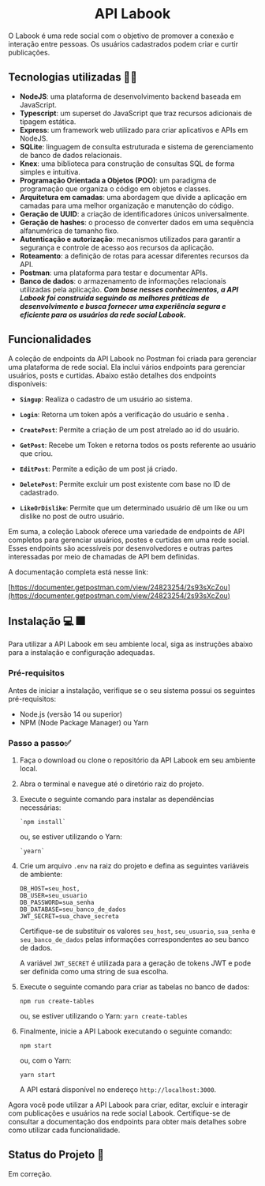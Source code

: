 # <center> API Labook

O Labook é uma rede social com o objetivo de promover a conexão e interação entre pessoas. Os usuários cadastrados podem criar e curtir publicações.


## Tecnologias utilizadas 🔨✅

-   **NodeJS**: uma plataforma de desenvolvimento backend baseada em JavaScript.
-   **Typescript**: um superset do JavaScript que traz recursos adicionais de tipagem estática.
-   **Express**: um framework web utilizado para criar aplicativos e APIs em NodeJS.
-   **SQLite**: linguagem de consulta estruturada e sistema de gerenciamento de banco de dados relacionais.
-   **Knex**: uma biblioteca para construção de consultas SQL de forma simples e intuitiva.
-   **Programação Orientada a Objetos (POO)**: um paradigma de programação que organiza o código em objetos e classes.
-   **Arquitetura em camadas**: uma abordagem que divide a aplicação em camadas para uma melhor organização e manutenção do código.
-   **Geração de UUID**: a criação de identificadores únicos universalmente.
-   **Geração de hashes**: o processo de converter dados em uma sequência alfanumérica de tamanho fixo.
-   **Autenticação e autorização**: mecanismos utilizados para garantir a segurança e controle de acesso aos recursos da aplicação.
-   **Roteamento**: a definição de rotas para acessar diferentes recursos da API.
-   **Postman**: uma plataforma para testar e documentar APIs.
-   **Banco de dados**: o armazenamento de informações relacionais utilizadas pela aplicação.
***Com base nesses conhecimentos, a API Labook foi construída seguindo as melhores práticas de desenvolvimento e busca fornecer uma experiência segura e eficiente para os usuários da rede social Labook.***

## Funcionalidades

A coleção de endpoints da API Labook no Postman foi criada para gerenciar uma plataforma de rede social. Ela inclui vários endpoints para gerenciar usuários, posts e curtidas. Abaixo estão detalhes dos endpoints disponíveis:

-   **`Singup`**: Realiza o cadastro de um usuário ao sistema.
    
-   **`Login`**: Retorna um token após a verificação do usuário e senha .
    
-   **`CreatePost`**: Permite a criação de um post atrelado ao id do usuário.
    
-   **`GetPost`**: Recebe um Token e retorna todos os posts referente ao usuário que criou.
    
-   **`EditPost`**: Permite a edição de um post já criado.
    
-   **`DeletePost`**: Permite excluir um post existente com base no ID de cadastrado.
        
-   **`LikeOrDislike`**: Permite que um determinado usuário dê um like ou um dislike no post de outro usuário.
    

Em suma, a coleção Labook oferece uma variedade de endpoints de API completos para gerenciar usuários, postes e curtidas em uma rede social. Esses endpoints são acessíveis por desenvolvedores e outras partes interessadas por meio de chamadas de API bem definidas.

A documentação completa está nesse link:

[https://documenter.getpostman.com/view/24823254/2s93sXcZou](https://documenter.getpostman.com/view/24823254/2s93sXcZou)

## Instalação  💻  🎆


Para utilizar a API Labook em seu ambiente local, siga as instruções abaixo para a instalação e configuração adequadas.

### Pré-requisitos

Antes de iniciar a instalação, verifique se o seu sistema possui os seguintes pré-requisitos:

-   Node.js (versão 14 ou superior)
-   NPM (Node Package Manager) ou Yarn

### Passo a passo✅

1.  Faça o download ou clone o repositório da API Labook em seu ambiente local.
    
2.  Abra o terminal e navegue até o diretório raiz do projeto.
    
3.  Execute o seguinte comando para instalar as dependências necessárias:
    
   

        `npm install` 
    
    ou, se estiver utilizando o Yarn:
    

        `yearn` 
    
4.  Crie um arquivo `.env` na raiz do projeto e defina as seguintes variáveis de ambiente:
    
        DB_HOST=seu_host,
        DB_USER=seu_usuario
        DB_PASSWORD=sua_senha
        DB_DATABASE=seu_banco_de_dados
        JWT_SECRET=sua_chave_secreta
   
    Certifique-se de substituir os valores `seu_host`, `seu_usuario`, `sua_senha` e `seu_banco_de_dados` pelas informações correspondentes ao seu banco de dados.
    
    A variável `JWT_SECRET` é utilizada para a geração de tokens JWT e pode ser definida como uma string de sua escolha.
    
5.  Execute o seguinte comando para criar as tabelas no banco de dados:
    
    `npm run create-tables`    
    
    ou, se estiver utilizando o Yarn:
        `yarn create-tables`    

6.  Finalmente, inicie a API Labook executando o seguinte comando:
    
     
    `npm start` 
    
    ou, com o Yarn:
    
  
    `yarn start` 
    
    A API estará disponível no endereço `http://localhost:3000`.
    

Agora você pode utilizar a API Labook para criar, editar, excluir e interagir com publicações e usuários na rede social Labook. Certifique-se de consultar a documentação dos endpoints para obter mais detalhes sobre como utilizar cada funcionalidade.

## Status do Projeto  🚧

Em correção. 
